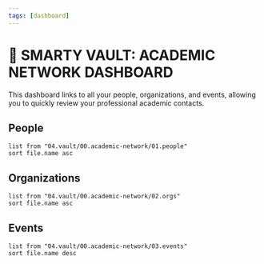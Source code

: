 ```yaml
---
tags: [dashboard]
---
```

# 🧠 SMARTY VAULT: ACADEMIC NETWORK DASHBOARD

This dashboard links to all your people, organizations, and events, allowing you to quickly review your professional academic contacts.

## People
```dataview
list from "04.vault/00.academic-network/01.people"
sort file.name asc
```

## Organizations
```dataview
list from "04.vault/00.academic-network/02.orgs"
sort file.name asc
```

## Events
```dataview
list from "04.vault/00.academic-network/03.events"
sort file.name desc
```
